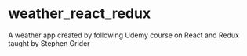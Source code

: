 # weather_react_redux
A weather app created by following Udemy course on React and Redux taught by Stephen Grider
